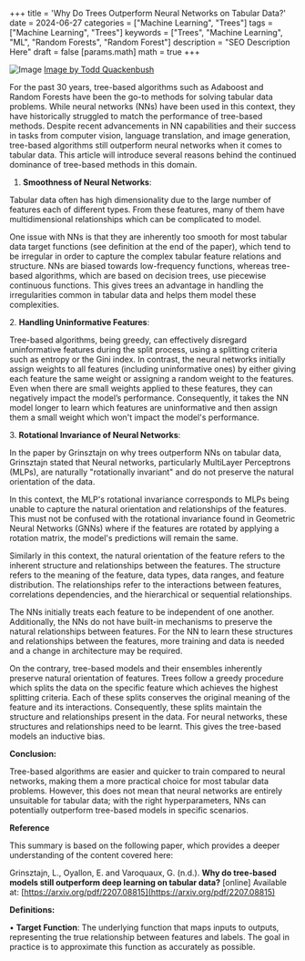 +++
title = 'Why Do Trees Outperform Neural Networks on Tabular Data?'
date = 2024-06-27
categories = ["Machine Learning", "Trees"]
tags = ["Machine Learning", "Trees"]
keywords = ["Trees", "Machine Learning", "ML", "Random Forests", "Random Forest"]
description = "SEO Description Here"
draft = false
[params.math]
math = true
+++

![Image](/images/photo-1458966480358-a0ac42de0a7a.avif)
[Image by Todd Quackenbush](https://unsplash.com/@toddquackenbush?utm_source=ghost&utm_medium=referral&utm_campaign=api-credit)

For the past 30 years, tree-based algorithms such as Adaboost and Random Forests have been the go-to methods for solving tabular data problems. While neural networks (NNs) have been used in this context, they have historically struggled to match the performance of tree-based methods. Despite recent advancements in NN capabilities and their success in tasks from computer vision, language translation, and image generation, tree-based algorithms still outperform neural networks when it comes to tabular data. This article will introduce several reasons behind the continued dominance of tree-based methods in this domain.

1. ****Smoothness of Neural Networks****:

Tabular data often has high dimensionality due to the large number of features each of different types. From these features, many of them have multidimensional relationships which can be complicated to model.

One issue with NNs is that they are inherently too smooth for most tabular data target functions (see definition at the end of the paper), which tend to be irregular in order to capture the complex tabular feature relations and structure. NNs are biased towards low-frequency functions, whereas tree-based algorithms, which are based on decision trees, use piecewise continuous functions. This gives trees an advantage in handling the irregularities common in tabular data and helps them model these complexities.

2. ****Handling Uninformative Features****:

Tree-based algorithms, being greedy, can effectively disregard uninformative features during the split process, using a splitting criteria such as entropy or the Gini index. In contrast, the neural networks initially assign weights to all features (including uninformative ones) by either giving each feature the same weight or assigning a random weight to the features. Even when there are small weights applied to these features, they can negatively impact the model’s performance. Consequently, it takes the NN model longer to learn which features are uninformative and then assign them a small weight which won't impact the model's performance.

3. ****Rotational Invariance of Neural Networks****:

In the paper by Grinsztajn on why trees outperform NNs on tabular data, Grinsztajn stated that Neural networks, particularly MultiLayer Perceptrons (MLPs), are naturally "rotationally invariant" and do not preserve the natural orientation of the data.

In this context, the MLP's rotational invariance corresponds to MLPs being unable to capture the natural orientation and relationships of the features. This must not be confused with the rotational invariance found in Geometric Neural Networks (GNNs) where if the features are rotated by applying a rotation matrix, the model's predictions will remain the same.

Similarly in this context, the natural orientation of the feature refers to the inherent structure and relationships between the features. The structure refers to the meaning of the feature, data types, data ranges, and feature distribution. The relationships refer to the interactions between features, correlations dependencies, and the hierarchical or sequential relationships.

The NNs initially treats each feature to be independent of one another. Additionally, the NNs do not have built-in mechanisms to preserve the natural relationships between features. For the NN to learn these structures and relationships between the features, more training and data is needed and a change in architecture may be required.

On the contrary, tree-based models and their ensembles inherently preserve natural orientation of features. Trees follow a greedy procedure which splits the data on the specific feature which achieves the highest splitting criteria. Each of these splits conserves the original meaning of the feature and its interactions. Consequently, these splits maintain the structure and relationships present in the data. For neural networks, these structures and relationships need to be learnt. This gives the tree-based models an inductive bias.

****Conclusion:****

Tree-based algorithms are easier and quicker to train compared to neural networks, making them a more practical choice for most tabular data problems. However, this does not mean that neural networks are entirely unsuitable for tabular data; with the right hyperparameters, NNs can potentially outperform tree-based models in specific scenarios.

****Reference****

This summary is based on the following paper, which provides a deeper understanding of the content covered here:

Grinsztajn, L., Oyallon, E. and Varoquaux, G. (n.d.). __Why do tree-based models still outperform deep learning on tabular data?__ [online] Available at: [https://arxiv.org/pdf/2207.08815](https://arxiv.org/pdf/2207.08815)

****Definitions:****

• ****Target Function****: The underlying function that maps inputs to outputs, representing the true relationship between features and labels. The goal in practice is to approximate this function as accurately as possible.





